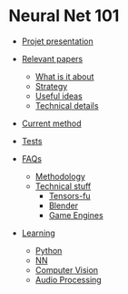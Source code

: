 # Neural Net 101

- [Projet presentation]()

- [Relevant papers]()
   - [What is it about]()
   - [Strategy]()
   - [Useful ideas]()
   - [Technical details]()

- [Current method]()
- [Tests]()
- [FAQs]()
   - [Methodology]()
   - [Technical stuff]()
     - [Tensors-fu]()
     - [Blender]()
     - [Game Engines]()

- [Learning](Learning.md)
   - [Python](python.md)
   - [NN](nn.md)
   - [Computer Vision]()
   - [Audio Processing]()
